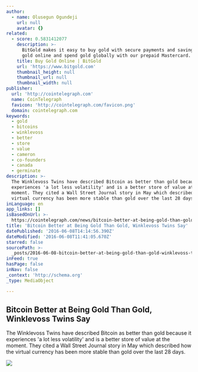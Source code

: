 ```yaml
---
author:
  - name: Olusegun Ogundeji
    url: null
    avatar: {}
related:
  - score: 0.5831412077
    description: >-
      BitGold makes it easy to buy gold with secure payments and savings. Send
      gold online and spend gold globally with our prepaid Mastercard.
    title: Buy Gold Online | BitGold
    url: 'https://www.bitgold.com'
    thumbnail_height: null
    thumbnail_url: null
    thumbnail_width: null
publisher:
  url: 'http://cointelegraph.com'
  name: CoinTelegraph
  favicon: 'http://cointelegraph.com/favicon.png'
  domain: cointelegraph.com
keywords:
  - gold
  - bitcoins
  - winklevoss
  - better
  - store
  - value
  - cameron
  - co-founders
  - canada
  - germinate
description: >-
  The Winklevoss Twins have described Bitcoin as better than gold because it
  experiences 'a lot less volatility' and is a better store of value at the
  moment. They cited a Wall Street Journal story in May which described how the
  virtual currency has been more stable than gold over the last 28 days.
inLanguage: en
app_links: []
isBasedOnUrl: >-
  https://cointelegraph.com/news/bitcoin-better-at-being-gold-than-gold-winklevoss-twins-say
title: 'Bitcoin Better at Being Gold Than Gold, Winklevoss Twins Say'
datePublished: '2016-06-08T14:14:56.390Z'
dateModified: '2016-06-08T11:41:05.670Z'
starred: false
sourcePath: >-
  _posts/2016-06-08-bitcoin-better-at-being-gold-than-gold-winklevoss-twins-say.md
inFeed: true
hasPage: false
inNav: false
_context: 'http://schema.org'
_type: MediaObject

---
```

<article style=""><h1>Bitcoin Better at Being Gold Than Gold, Winklevoss Twins Say</h1><p>The Winklevoss Twins have described Bitcoin as better than gold because it experiences 'a lot less volatility' and is a better store of value at the moment. They cited a Wall Street Journal story in May which described how the virtual currency has been more stable than gold over the last 28 days.</p><img src="http://cointelegraph.com/images/725_aHR0cDovL2NvaW50ZWxlZ3JhcGguY29tL3N0b3JhZ2UvdXBsb2Fkcy92aWV3LzE2ODMyOGM5ZjVhNTJlMTg4ZDU2NmU0MjdiNjkyZjI0LnBuZw==.jpg" /></article>